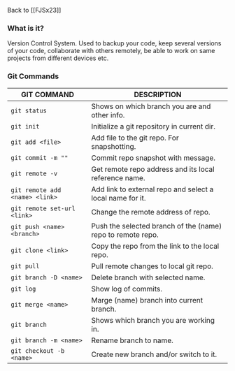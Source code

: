 Back to [[FJSx23]]
### What is it?
Version Control System. Used to backup your code, keep several versions of your code, collaborate with others remotely, be able to work on same projects from different devices etc.
### Git Commands
| GIT COMMAND                    | DESCRIPTION                                                 |
| ------------------------------ | ----------------------------------------------------------- |
| `git status`                   | Shows on which branch you are and other info.               |
| `git init`                     | Initialize a git repository in current dir.                 |
| `git add <file>`               | Add file to the git repo. For snapshotting.                 |
| `git commit -m ""`             | Commit repo snapshot with message.                          |
| `git remote -v`                | Get remote repo address and its local reference name.       |
| `git remote add <name> <link>` | Add link to external repo and select a local name for it.   |
| `git remote set-url <link>`    | Change the remote address of repo.                          |
| `git push <name> <branch>`     | Push the selected branch of the (name) repo to remote repo. |
| `git clone <link>`             | Copy the repo from the link to the local repo.              |
| `git pull`                     | Pull remote changes to local git repo.                      |
| `git branch -D <name>`         | Delete branch with selected name.                           |
| `git log`                      | Show log of commits.                                        |
| `git merge <name>`             | Marge (name) branch into current branch.                    |
| `git branch`                   | Shows which branch you are working in.                      |
| `git branch -m <name>`         | Rename branch to name.                                      |
| `git checkout -b <name>`       | Create new branch and/or switch to it.                      |


